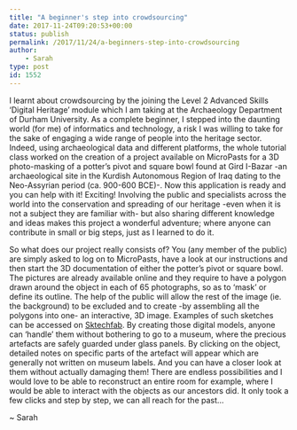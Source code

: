 ```yaml
---
title: "A beginner's step into crowdsourcing"
date: 2017-11-24T09:20:53+00:00
status: publish
permalink: /2017/11/24/a-beginners-step-into-crowdsourcing
author:
    - Sarah
type: post
id: 1552
---
```

I learnt about crowdsourcing by the joining the Level 2 Advanced Skills ‘Digital Heritage’ module which I am taking at the Archaeology Department of Durham University. As a complete beginner, I stepped into the daunting world (for me) of informatics and technology, a risk I was willing to take for the sake of engaging a wide range of people into the heritage sector. Indeed, using archaeological data and different platforms, the whole tutorial class worked on the creation of a project available on MicroPasts for a 3D photo-masking of a potter’s pivot and square bowl found at Gird I-Bazar -an archaeological site in the Kurdish Autonomous Region of Iraq dating to the Neo-Assyrian period (ca. 900-600 BCE)-. Now this application is ready and you can help with it! Exciting! Involving the public and specialists across the world into the conservation and spreading of our heritage -even when it is not a subject they are familiar with- but also sharing different knowledge and ideas makes this project a wonderful adventure; where anyone can contribute in small or big steps, just as I learned to do it.

So what does our project really consists of? You (any member of the public) are simply asked to log on to MicroPasts, have a look at our instructions and then start the 3D documentation of either the potter’s pivot or square bowl. The pictures are already available online and they require to have a polygon drawn around the object in each of 65 photographs, so as to ‘mask’ or define its outline. The help of the public will allow the rest of the image (ie. the background) to be excluded and to create -by assembling all the polygons into one- an interactive, 3D image. Examples of such sketches can be accessed on [Sktechfab](https://sketchfab.com/micropast). By creating those digital models, anyone can ‘handle’ them without bothering to go to a museum, where the precious artefacts are safely guarded under glass panels. By clicking on the object, detailed notes on specific parts of the artefact will appear which are generally not written on museum labels. And you can have a closer look at them without actually damaging them! There are endless possibilities and I would love to be able to reconstruct an entire room for example, where I would be able to interact with the objects as our ancestors did. It only took a few clicks and step by step, we can all reach for the past…

~ Sarah
